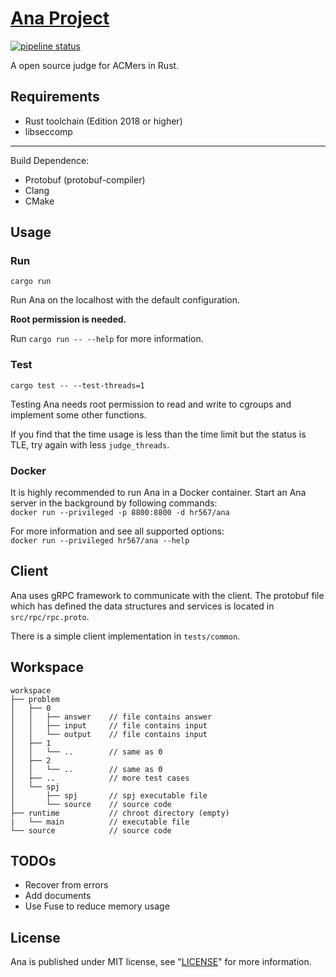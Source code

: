 # [Ana Project](https://gitlab.com/hr567/Ana)

[![pipeline status](https://gitlab.com/hr567/Ana/badges/master/pipeline.svg)](https://gitlab.com/hr567/Ana/commits/master)

A open source judge for ACMers in Rust.


## Requirements

* Rust toolchain (Edition 2018 or higher)
* libseccomp

----

Build Dependence:
* Protobuf (protobuf-compiler)
* Clang
* CMake


## Usage

### Run

`cargo run`

Run Ana on the localhost with the default configuration.

**Root permission is needed.**

Run `cargo run -- --help` for more information.

### Test

`cargo test -- --test-threads=1`

Testing Ana needs root permission to
read and write to cgroups and
implement some other functions.

If you find that the time usage is less than
the time limit but the status is TLE,
try again with less `judge_threads`.


### Docker

It is highly recommended to run Ana in a Docker container.
Start an Ana server in the background by following commands: \
`docker run --privileged -p 8800:8800 -d hr567/ana`

For more information and see all supported options: \
`docker run --privileged hr567/ana --help`


## Client

Ana uses gRPC framework to communicate with the client.
The protobuf file which has defined the data structures
and services is located in `src/rpc/rpc.proto`.

There is a simple client implementation in `tests/common`.


## Workspace
```
workspace
├── problem
│   ├── 0
│   │   ├── answer    // file contains answer
│   │   ├── input     // file contains input
│   │   └── output    // file contains input
│   ├── 1
│   │   └── ..        // same as 0
│   ├── 2
│   │   └── ..        // same as 0
│   ├── ..            // more test cases
│   └── spj
│       ├── spj       // spj executable file
│       └── source    // source code
├── runtime           // chroot directory (empty)
|   └── main          // executable file
└── source            // source code
```


## TODOs

* Recover from errors
* Add documents
* Use Fuse to reduce memory usage


## License

Ana is published under MIT license,
see "[LICENSE](LICENSE)" for more information.
